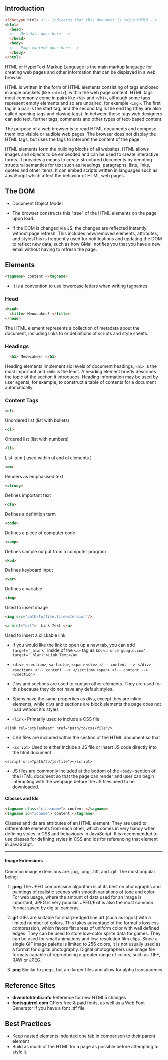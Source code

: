 ## Introduction

```html
<!doctype html> <!-- indicates that this document is using HTML5 -->
<html>
  <head>
  <!-- Metadata goes here -->
  </head>
  <body>
  <!-- Page content goes here -->
  </body>
</html>
```

HTML or HyperText Markup Language is the main markup language for creating web pages and other information that can be displayed in a web browser.

HTML is written in the form of HTML elements consisting of tags enclosed in angle brackets (like ``<html>``), within the web page content. HTML tags most commonly come in pairs like ``<h1>`` and ``</h1>``, although some tags represent empty elements and so are unpaired, for example ``<img>``. The first tag in a pair is the start tag, and the second tag is the end tag (they are also called opening tags and closing tags). In between these tags web designers can add text, further tags, comments and other types of text-based content.

The purpose of a web browser is to read HTML documents and compose them into visible or audible web pages. The browser does not display the HTML tags, but uses the tags to interpret the content of the page.

HTML elements form the building blocks of all websites. HTML allows images and objects to be embedded and can be used to create interactive forms. It provides a means to create structured documents by denoting structural semantics for text such as headings, paragraphs, lists, links, quotes and other items. It can embed scripts written in languages such as JavaScript which affect the behavior of HTML web pages.

## The DOM

* Document Object Model

* The browser constructs this "tree" of the HTML elements on the page upon load.

* If the DOM is changed via JS, the changes are reflected instantly without page refresh. This includes new/removed elements, attributes, and stylesThis is frequently used for notifications and updating the DOM to reflect new data, such as how GMail notifies you that you have a new email without having to refresh the page.

## Elements
~~~html
<tagname> content </tagname>
~~~

* It is a convention to use lowercase letters when writing tagnames

### Head
~~~html
<head>
  <title> Meowcakes! </title>
</head>
~~~

The HTML <head> element represents a collection of metadata about the document, including links to or definitions of scripts and style sheets.

### Headings
```html
  <h1> Meowcakes! </h1>
```

Heading elements implement six levels of document headings, `<h1>` is the most important and `<h6>` is the least. A heading element briefly describes the topic of the section it introduces. Heading information may be used by user agents, for example, to construct a table of contents for a document automatically.

### Content Tags

```html
<ul>
```

Unordered list (list with bullets)

```html
<ol>
```
Ordered list (list with numbers)

```html
<li>
```
List item ( used within ul and ol elements )

```html
<em>
```
Renders as emphasised text

```html
<strong>
```
Defines important text

```html
<dfn>
```
Defines a definition term

```html
<code>
```
Defines a piece of computer code

```html
<samp>
```
Defines sample output from a computer program

```html
<kbd>
```
Defines keyboard input

```html
<var>
```
Defines a variable

```html
<img>
```
Used to insert image

```html
<img src="path/to/file.fileextension"/>
```

```html
<a href="url">  Link Text </a>
```
Used to insert a clickable link
* If you would like the link to open up a new tab, you can add ``target='_blank'`` inside of the `<a>` tag as so: ``<a src='google.com' target='_blank'>Link Text</a>``
* ``<div>``, ``<section>``, ``<article>``, ``<span>``
```<div> <!-- content --> </div>```
```<section> <!-- content --> </section>```
```<span> <!-- content --> </section>```

* Divs and sections are used to contain other elements. They are used for this because they do not have any default styles.

* Spans have the same properties as divs, except they are inline elements, while divs and sections are block elements the page does not load without it's styles

* ``<link>`` Primarily used to include a CSS file
```
<link rel="stylesheet" href="path/to/css/file"/>
```
* CSS files are included within the <head> section of the HTML document so that

* ``<script>`` Used to either include a JS file or insert JS code directly into the html document
```
<script src="path/to/js/file"></script>
```
* JS files are commonly included at the bottom of the ``<body>`` section of the HTML document so that the page can render and user can begin interacting with the webpage before the JS files need to be downloaded.

#### Classes and Ids
```html
<tagname class="classname"> content </tagname>
<tagname id="idname"> content </tagname>
```
Classes and ids are attributes of an HTML element. They are used to differentiate elements from each other, which comes in very handy when defining styles in CSS and behaviours in JavaScript. It is recommended to use classes for defining styles in CSS and ids for referencing that element in JavaScript.
********
#### Image Extensions
Common image extensions are .jpg, .png, .tiff, and .gif. The most popular being:

1. **jpeg** The JPEG compression algorithm is at its best on photographs and paintings of realistic scenes with smooth variations of tone and color. For web usage, where the amount of data used for an image is important, JPEG is very popular. JPEG/Exif is also the most common format saved by digital cameras.

2. **gif** GIFs are suitable for sharp-edged line art (such as logos) with a limited number of colors. This takes advantage of the format's lossless compression, which favors flat areas of uniform color with well defined edges. They can be used to store low-color sprite data for games. They can be used for small animations and low-resolution film clips. Since a single GIF image palette is limited to 256 colors, it is not usually used as a format for digital photography. Digital photographers use image file formats capable of reproducing a greater range of colors, such as TIFF, RAW or JPEG.

3.  **png** Similar to jpegs, but are larger files and allow for alpha transparency

## Reference Sites
* **diveintohtml5.info** Reference for new HTML5 changes
* **fontsquirrel.com** Offers free & paid fonts, as well as a Web Font Generator if you have a font .tff file

## Best Practices
* Keep nested elements indented one tab in comparison to their parent element
* Build as much of the HTML for a page as possible before attempting to style it.
